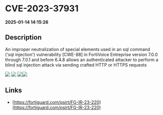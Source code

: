 # CVE-2023-37931

**2025-01-14 14:15:26**

## Description
An improper neutralization of special elements used in an sql command ('sql injection') vulnerability [CWE-88] in FortiVoice Entreprise version 7.0.0 through 7.0.1 and before 6.4.8 allows an authenticated attacker to perform a blind sql injection attack via sending crafted HTTP or HTTPS requests

![](https://img.shields.io/static/v1?label=Score&message=8.8&color=red)
![](https://img.shields.io/static/v1?label=Severity&message=HIGH&color=red)
![](https://img.shields.io/static/v1?label=CWE&message=SQL&color=green)![](https://img.shields.io/static/v1?label=CWE&message=SQL&color=green)

## Links
- [https://fortiguard.com/psirt/FG-IR-23-220](https://fortiguard.com/psirt/FG-IR-23-220)

